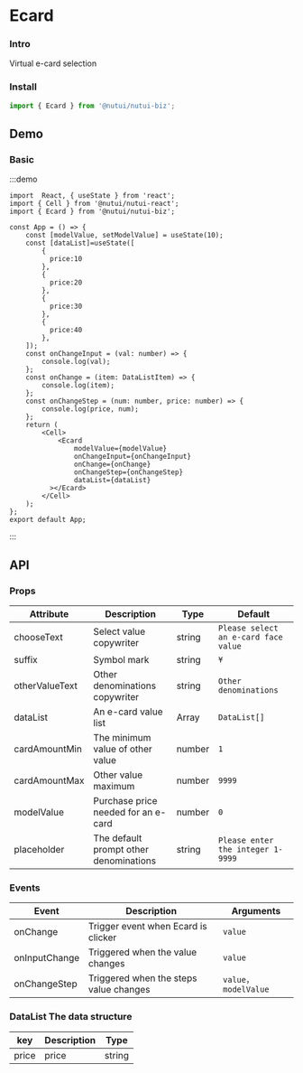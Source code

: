 # Ecard 

### Intro

Virtual e-card selection

### Install

``` javascript
import { Ecard } from '@nutui/nutui-biz';
```

## Demo

### Basic

:::demo

```tsx
import  React, { useState } from 'react';
import { Cell } from '@nutui/nutui-react';
import { Ecard } from '@nutui/nutui-biz';

const App = () => {
    const [modelValue, setModelValue] = useState(10);
    const [dataList]=useState([
        {
          price:10
        },
        {
          price:20
        },
        {
          price:30
        },
        {
          price:40
        },
    ]);
    const onChangeInput = (val: number) => {
        console.log(val);
    };
    const onChange = (item: DataListItem) => {
        console.log(item);
    };
    const onChangeStep = (num: number, price: number) => {
        console.log(price, num);
    };
    return (
        <Cell>
            <Ecard
                modelValue={modelValue}
                onChangeInput={onChangeInput}
                onChange={onChange}
                onChangeStep={onChangeStep}
                dataList={dataList}
          ></Ecard>
        </Cell>
    );
};
export default App;
```

:::

## API

### Props

| Attribute          | Description             | Type   | Default           |
|---------------|----------------------------------|--------|------------------|
| chooseText    | Select value copywriter    | string |   `Please select an e-card face value `   |
| suffix        | Symbol mark        | string | `¥`            |
| otherValueText| Other denominations copywriter    | string |    `Other denominations `   |
| dataList      | An e-card value list   | Array |  `DataList[]`  |
| cardAmountMin | The minimum value of other value   | number | `1` |
| cardAmountMax | Other value maximum   | number | `9999`            |
| modelValue         | Purchase price needed for an e-card  | number | `0`            |
| placeholder   | The default prompt other denominations  | string | `Please enter the integer 1-9999 `|

### Events

| Event | Description   | Arguments     |
|--------|----------------|--------------|
| onChange  | Trigger event when Ecard is clicker | `value` |
| onInputChange  | Triggered when the value changes | `value` |
| onChangeStep  | Triggered when the steps value changes | `value，modelValue` |

### DataList The data structure 

| key | Description     | Type     |
|--------|----------------|--------------|
| price  | price | string |
